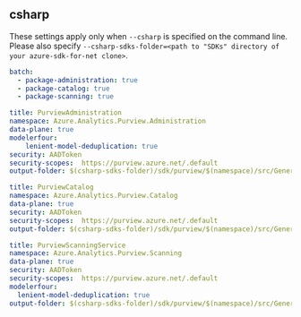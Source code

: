## csharp

These settings apply only when `--csharp` is specified on the command line.
Please also specify `--csharp-sdks-folder=<path to "SDKs" directory of your azure-sdk-for-net clone>`.

``` yaml $(csharp)
batch:
  - package-administration: true
  - package-catalog: true
  - package-scanning: true
```

``` yaml $(package-administration)
title: PurviewAdministration
namespace: Azure.Analytics.Purview.Administration
data-plane: true
modelerfour:
    lenient-model-deduplication: true
security: AADToken
security-scopes:  https://purview.azure.net/.default
output-folder: $(csharp-sdks-folder)/sdk/purview/$(namespace)/src/Generated
```

``` yaml $(package-catalog)
title: PurviewCatalog
namespace: Azure.Analytics.Purview.Catalog
data-plane: true
security: AADToken
security-scopes:  https://purview.azure.net/.default
output-folder: $(csharp-sdks-folder)/sdk/purview/$(namespace)/src/Generated
```

``` yaml $(package-scanning)
title: PurviewScanningService
namespace: Azure.Analytics.Purview.Scanning
data-plane: true
security: AADToken
security-scopes:  https://purview.azure.net/.default
modelerfour:
  lenient-model-deduplication: true
output-folder: $(csharp-sdks-folder)/sdk/purview/$(namespace)/src/Generated
```